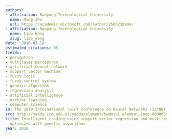 ```yaml
---
authors:
- affiliation: Nanyang Technological University
  name: Ming Zhu
  url: https://academic.microsoft.com/author/2504238996/
- affiliation: Nanyang Technological University
  name: Lipo Wang
  slug: lipo_wang
date: '2010-07-18'
estimated_citations: 85
fields:
- perceptron
- multilayer perceptron
- artificial neural network
- support vector machine
- fuzzy logic
- fuzzy control system
- genetic algorithm
- regression analysis
- artificial intelligence
- machine learning
- computer science
in: The 2010 International Joint Conference on Neural Networks (IJCNN)
src: http://yadda.icm.edu.pl/yadda/element/bwmeta1.element.ieee-000005596301
title: Intelligent trading using support vector regression and multilayer perceptrons
  optimized with genetic algorithms
year: 2010
---
```

